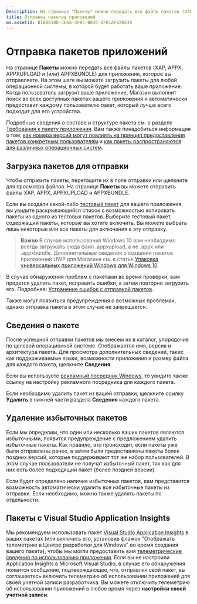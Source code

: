 ```yaml
---
Description: На странице "Пакеты" можно передать все файлы пакетов (XAP, APPX, APPXUPLOAD и (или) APPXBUNDLE) для приложения, которое вы отправляете. На этом шаге вы можете загрузить пакеты для любой операционной системы, в которой будет работать ваше приложение.
title: Отправка пакетов приложений
ms.assetid: B1BB810D-3EAA-4FB5-B03C-1F01AFB2DE36
---
```


# Отправка пакетов приложений


На странице **Пакеты** можно передать все файлы пакетов (XAP, APPX, APPXUPLOAD и (или) APPXBUNDLE) для приложения, которое вы отправляете. На этом шаге вы можете загрузить пакеты для любой операционной системы, в которой будет работать ваше приложение. Когда пользователь загрузит ваше приложение, Магазин выполнит поиск во всех доступных пакетах вашего приложения и автоматически предоставит каждому пользователю пакет, который лучше всего подходит для его устройства.

Подробные сведения о составе и структуре пакета см. в разделе [Требования к пакету приложения](app-package-requirements.md). Вам также понадобиться информация о том, [как номера версий могут повлиять на принцип предоставления пакетов конкретным пользователям](package-version-numbering.md) и [как пакеты распространяются для различных операционных систем](guidance-for-app-package-management.md).

## Загрузка пакетов для отправки


Чтобы отправить пакеты, перетащите их в поле отправки или щелкните для просмотра файлов. На странице **Пакеты** вы можете отправить файлы XAP, APPX, APPXUPLOAD и APPXBUNDLE.

Если вы создали какой-либо [тестовый пакет](package-flights.md) для вашего приложения, вы увидите раскрывающийся список с возможностью копировать пакеты из одного из тестовых пакетов. Выберите тестовый пакет, содержащий пакеты, которые вы хотите включить. Вы можете выбрать лишь некоторые или все пакеты для включения в эту отправку.

> **Важно**  В случае использования Windows 10 вам необходимо всегда загружать сюда файл .appxupload, а не .appx или .appxbundle. Дополнительные сведения о создании пакетов приложений UWP для Магазина см. в статье [Упаковка универсальных приложений Windows для Windows 10](../packaging/packaging-uwp-apps.md).

В случае обнаружения проблем с пакетами во время проверки, вам придется удалить пакет, исправить ошибки, а затем повторно загрузить его. Подробнее: [Устранение ошибок с отправкой пакетов](resolve-package-upload-errors.md).

Также могут появиться предупреждения о возможных проблемах, однако отправка пакета в этом случае не запрещается.

## Сведения о пакете


После успешной отправки пакетов мы внесем их в каталог, упорядочив по целевой операционной системе. Отображается имя, версия и архитектура пакета. Для просмотра дополнительных сведений, таких как поддерживаемые языки, возможности приложения и размер файла для каждого пакета, щелкните **Сведения**.

Если вы используете [рекламный посредник Windows](../monetize/use-ad-mediation-to-maximize-revenue.md), то увидите также ссылку на настройку рекламного посредника для каждого пакета.

Если необходимо удалить пакет из вашей отправки, щелкните ссылку **Удалить** в нижней части раздела **Сведения** каждого пакета.

## Удаление избыточных пакетов


Если мы определим, что один или несколько ваших пакетов являются избыточными, появится предупреждение с предложением удалить избыточные пакеты. Как правило, это происходит, если пакеты уже были отправлены ранее, а затем были предоставлены пакеты более поздних версий, которые поддерживают тот же набор пользователей. В этом случае пользователи не получат избыточный пакет, так как для них есть более подходящий пакет (более поздней версии).

Если будет определено наличие избыточных пакетов, вам представится возможность автоматически удалить все избыточные пакеты из отправки. Если необходимо, можно также удалять пакеты по отдельности.

## Пакеты с Visual Studio Application Insights


Мы рекомендуем использовать пакет [Visual Studio Application Insights](http://go.microsoft.com/fwlink/?LinkId=615086) в ваших пакетах (или включить его, установив флажок "Отображать телеметрию в Центре разработки для Windows" во время создания вашего пакета), чтобы мы могли предоставить вам [телеметрические сведения по использованию приложения](usage-report.md). Если вы не настроили Application Insights в Microsoft Visual Studio, в случае его обнаружения появится сообщение, подтверждающее, что, отправляя свой пакет, вы соглашаетесь включить телеметрию об использовании приложений для своей учетной записи разработчика. Вы можете отключить телеметрию об использовании приложений в любое время через **настройки своей учетной записи**.

 

 






<!--HONumber=Mar16_HO5-->


